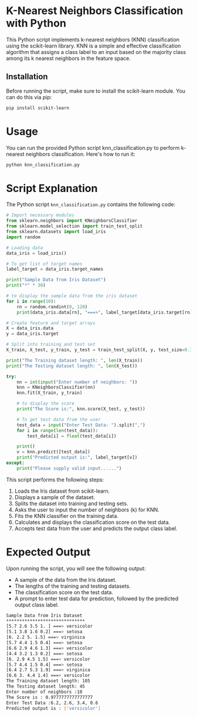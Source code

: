 # K-Nearest Neighbors Classification with Python

This Python script implements k-nearest neighbors (KNN) classification using the scikit-learn library. KNN is a simple and effective classification algorithm that assigns a class label to an input based on the majority class among its k nearest neighbors in the feature space.

## Installation

Before running the script, make sure to install the scikit-learn module. You can do this via pip:

```bash
pip install scikit-learn
```
# Usage
You can run the provided Python script knn_classification.py to perform k-nearest neighbors classification. Here's how to run it:

```bash
python knn_classification.py
```
# Script Explanation
The Python script `knn_classification.py` contains the following code:

```python
# Import necessary modules
from sklearn.neighbors import KNeighborsClassifier
from sklearn.model_selection import train_test_split
from sklearn.datasets import load_iris
import random

# Loading data
data_iris = load_iris()

# To get list of target names
label_target = data_iris.target_names

print("Sample Data from Iris Dataset")
print("*" * 30)

# to display the sample data from the iris dataset
for i in range(10):
    rn = random.randint(0, 120)
    print(data_iris.data[rn], "===>", label_target[data_iris.target[rn]])

# Create feature and target arrays
X = data_iris.data
y = data_iris.target

# Split into training and test set
X_train, X_test, y_train, y_test = train_test_split(X, y, test_size=0.3, random_state=1)

print("The Training dataset length: ", len(X_train))
print("The Testing dataset length: ", len(X_test))

try:
    nn = int(input("Enter number of neighbors: "))
    knn = KNeighborsClassifier(nn)
    knn.fit(X_train, y_train)

    # to display the score
    print("The Score is:", knn.score(X_test, y_test))

    # To get test data from the user
    test_data = input("Enter Test Data: ").split(",")
    for i in range(len(test_data)):
        test_data[i] = float(test_data[i])

    print()
    v = knn.predict([test_data])
    print("Predicted output is:", label_target[v])
except:
    print("Please supply valid input......")
```
This script performs the following steps:

1. Loads the Iris dataset from scikit-learn.
2. Displays a sample of the dataset.
3. Splits the dataset into training and testing sets.
4. Asks the user to input the number of neighbors (k) for KNN.
5. Fits the KNN classifier on the training data.
6. Calculates and displays the classification score on the test data.
7. Accepts test data from the user and predicts the output class label.

# Expected Output

Upon running the script, you will see the following output:

- A sample of the data from the Iris dataset.
- The lengths of the training and testing datasets.
- The classification score on the test data.
- A prompt to enter test data for prediction, followed by the predicted output class label.

```bash
Sample Data from Iris Dataset
******************************
[5.7 2.6 3.5 1. ] ===> versicolor
[5.1 3.8 1.6 0.2] ===> setosa
[6. 2.2 5. 1.5] ===> virginica
[5.7 4.4 1.5 0.4] ===> setosa
[6.6 2.9 4.6 1.3] ===> versicolor
[4.4 3.2 1.3 0.2] ===> setosa
[6. 2.9 4.5 1.5] ===> versicolor
[5.7 4.4 1.5 0.4] ===> setosa
[6.4 2.7 5.3 1.9] ===> virginica
[6.6 3. 4.4 1.4] ===> versicolor
The Training dataset length: 105
The Testing dataset length: 45
Enter number of neighbors :10
The Score is : 0.9777777777777777
Enter Test Data :6.2, 2.6, 3.4, 0.6
Predicted output is : ['versicolor']
```